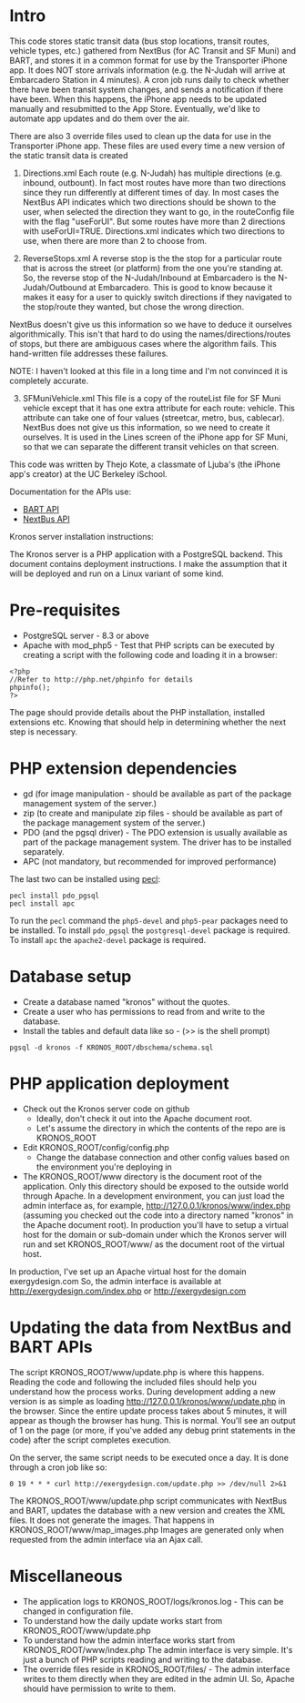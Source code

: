 Intro
=====
This code stores static transit data (bus stop locations, transit routes, 
vehicle types, etc.) gathered from NextBus (for AC Transit and SF Muni)
and BART, and stores it in a common format for use by the Transporter
iPhone app. It does NOT store arrivals information (e.g. the N-Judah will arrive at Embarcadero Station in 4 minutes). A cron job runs daily to check whether there have been
transit system changes, and sends a notification if there have been.
When this happens, the iPhone app needs to be updated manually and
resubmitted to the App Store. Eventually, we'd like to automate 
app updates and do them over the air.

There are also 3 override files used to clean up the data for use in the Transporter iPhone app. These files are used every time a new version of the static transit data is created

1. Directions.xml
Each route (e.g. N-Judah) has multiple directions (e.g. inbound, outbount). In fact most routes have more than two directions since they run differently at different times of day. In most cases the NextBus API indicates which two directions should be shown to the user, when selected the direction they want to go, in the routeConfig file with the flag "useForUI". But some routes have more than 2 directions with useForUI=TRUE. Directions.xml indicates which two directions to use, when there are more than 2 to choose from.

2. ReverseStops.xml
A reverse stop is the the stop for a particular route that is across the street (or platform) from the one you're standing at. So, the reverse stop of the N-Judah/Inbound at Embarcadero is the N-Judah/Outbound at Embarcadero. This is good to know because it makes it easy for a user to quickly switch directions if they navigated to the stop/route they wanted, but chose the wrong direction.

NextBus doesn't give us this information so we have to deduce it ourselves algorithmically. This isn't that hard to do using the names/directions/routes of stops, but there are ambiguous cases where the algorithm fails. This hand-written file addresses these failures. 

NOTE: I haven't looked at this file in a long time and I'm not convinced it is completely accurate.

3. SFMuniVehicle.xml
This file is a copy of the routeList file for SF Muni vehicle except that it has one extra attribute for each route: vehicle. This attribute can take one of four values (streetcar, metro, bus, cablecar). NextBus does not give us this information, so we need to create it ourselves. It is used in the Lines screen of the iPhone app for SF Muni, so that we can separate the different transit vehicles on that screen.

This code was written by Thejo Kote, a classmate of Ljuba's (the iPhone
app's creator) at the UC Berkeley iSchool.

Documentation for the APIs use:

* [BART API](http://api.bart.gov/docs/overview/index.aspx)
* [NextBus API](http://www.nextbus.com/xmlFeedDocs/NextBusXMLFeed.pdf)

Kronos server installation instructions:

The Kronos server is a PHP application with a PostgreSQL backend. This document
contains deployment instructions. I make the assumption that it will be
deployed and run on a Linux variant of some kind.

Pre-requisites
==============
- PostgreSQL server - 8.3 or above
- Apache with mod_php5 - Test that PHP scripts can be executed by creating
a script with the following code and loading it in a browser:

```
<?php
//Refer to http://php.net/phpinfo for details
phpinfo();
?>
```

The page should provide details about the PHP installation, installed extensions
etc. Knowing that should help in determining whether the next step is necessary.

PHP extension dependencies
==========================
- gd (for image manipulation - should be available as part of the package
    management system of the server.)
- zip (to create and manipulate zip files - should be available as part of the
    package management system of the server.)
- PDO (and the pgsql driver) - The PDO extension is usually available as part of
    the package management system. The driver has to be installed separately.
- APC (not mandatory, but recommended for improved performance)

The last two can be installed using [pecl](http://pecl.php.net):

```
pecl install pdo_pgsql
pecl install apc
```

To run the `pecl` command the `php5-devel` and `php5-pear` packages need to be installed.
To install `pdo_pgsql` the `postgresql-devel` package is required.
To install `apc` the `apache2-devel` package is required.

Database setup
==============
- Create a database named "kronos" without the quotes.
- Create a user who has permissions to read from and write to the database.
- Install the tables and default data like so - (>> is the shell prompt)

`
pgsql -d kronos -f KRONOS_ROOT/dbschema/schema.sql
`

PHP application deployment
==========================
- Check out the Kronos server code on github
    - Ideally, don't check it out into the Apache document root.
    - Let's assume the directory in which the contents of the repo 
	  are is KRONOS_ROOT
- Edit KRONOS_ROOT/config/config.php
    - Change the database connection and other config values based on the
        environment you're deploying in
- The KRONOS_ROOT/www directory is the document root of the application. Only
    this directory should be exposed to the outside world through Apache. In a
    development environment, you can just load the admin interface as, for
    example, http://127.0.0.1/kronos/www/index.php (assuming you checked out the
    code into a directory named "kronos" in the Apache document root). In
    production you'll have to setup a virtual host for the domain or sub-domain
    under which the Kronos server will run and set KRONOS_ROOT/www/ as the
    document root of the virtual host.

In production, I've set up an Apache virtual host for the domain exergydesign.com
So, the admin interface is available at http://exergydesign.com/index.php or
http://exergydesign.com

Updating the data from NextBus and BART APIs
============================================
The script KRONOS_ROOT/www/update.php is where this happens. Reading the code
and following the included files should help you understand how the process works.
During development adding a new version is as simple as loading
http://127.0.0.1/kronos/www/update.php in the browser. Since the entire update
process takes about 5 minutes, it will appear as though the browser has hung.
This is normal. You'll see an output of 1 on the page (or more, if you've added
any debug print statements in the code) after the script completes execution.

On the server, the same script needs to be executed once a day. It is done
through a cron job like so:

`0 19 * * * curl http://exergydesign.com/update.php >> /dev/null 2>&1`

The KRONOS_ROOT/www/update.php script communicates with NextBus and BART,
updates the database with a new version and creates the XML files. It does not
generate the images. That happens in KRONOS_ROOT/www/map_images.php
Images are generated only when requested from the admin interface via an Ajax call.

Miscellaneous
=============
- The application logs to KRONOS_ROOT/logs/kronos.log - This can be changed in
    configuration file.
- To understand how the daily update works start from KRONOS_ROOT/www/update.php
- To understand how the admin interface works start from KRONOS_ROOT/www/index.php
    The admin interface is very simple. It's just a bunch of PHP scripts reading
    and writing to the database.
- The override files reside in KRONOS_ROOT/files/ - The admin interface writes
    to them directly when they are edited in the admin UI. So, Apache should have
    permission to write to them.

